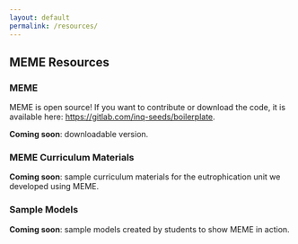 ```yaml
---
layout: default
permalink: /resources/
---
```


## MEME Resources

### MEME
MEME is open source! If you want to contribute or download the code, it is available here: <a href="https://gitlab.com/inq-seeds/boilerplate" target="_blank">https://gitlab.com/inq-seeds/boilerplate</a>.

**Coming soon**: downloadable version.

### MEME Curriculum Materials
**Coming soon**: sample curriculum materials for the eutrophication unit we developed using MEME.

### Sample Models
**Coming soon**: sample models created by students to show MEME in action.
